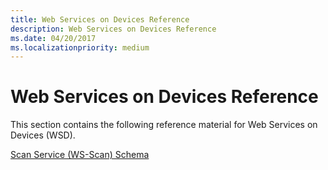 ```yaml
---
title: Web Services on Devices Reference
description: Web Services on Devices Reference
ms.date: 04/20/2017
ms.localizationpriority: medium
---
```


# Web Services on Devices Reference


This section contains the following reference material for Web Services on Devices (WSD).

[Scan Service (WS-Scan) Schema](scan-service--ws-scan--schema.md)

